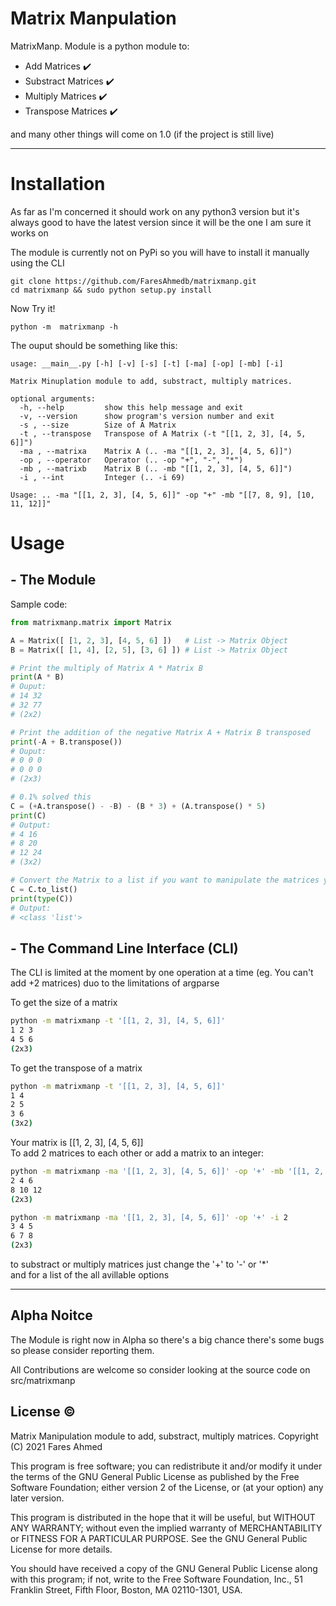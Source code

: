 # Matrix Manpulation
MatrixManp. Module is a python module to:
- Add Matrices :heavy_check_mark:
- Substract Matrices :heavy_check_mark:
- Multiply Matrices :heavy_check_mark:
- Transpose Matrices :heavy_check_mark:

and many other things will come on 1.0 (if the project is still live)

---

# Installation
As far as I'm concerned it should work on any python3 version but it's always good to have the latest version since it will be the one I am sure it works on

The module is currently not on PyPi so you will have to install it manually using the CLI
```
git clone https://github.com/FaresAhmedb/matrixmanp.git
cd matrixmanp && sudo python setup.py install
```

Now Try it! 
```
python -m  matrixmanp -h
```

The ouput should be something like this:
```
usage: __main__.py [-h] [-v] [-s] [-t] [-ma] [-op] [-mb] [-i]

Matrix Minuplation module to add, substract, multiply matrices.

optional arguments:
  -h, --help         show this help message and exit
  -v, --version      show program's version number and exit
  -s , --size        Size of A Matrix
  -t , --transpose   Transpose of A Matrix (-t "[[1, 2, 3], [4, 5, 6]]")
  -ma , --matrixa    Matrix A (.. -ma "[[1, 2, 3], [4, 5, 6]]")
  -op , --operator   Operator (.. -op "+", "-", "*")
  -mb , --matrixb    Matrix B (.. -mb "[[1, 2, 3], [4, 5, 6]]")
  -i , --int         Integer (.. -i 69)

Usage: .. -ma "[[1, 2, 3], [4, 5, 6]]" -op "+" -mb "[[7, 8, 9], [10, 11, 12]]"
```

# Usage
## - The Module
Sample code:
```python
from matrixmanp.matrix import Matrix

A = Matrix([ [1, 2, 3], [4, 5, 6] ])   # List -> Matrix Object
B = Matrix([ [1, 4], [2, 5], [3, 6] ]) # List -> Matrix Object

# Print the multiply of Matrix A * Matrix B
print(A * B)
# Ouput:
# 14 32
# 32 77
# (2x2)

# Print the addition of the negative Matrix A + Matrix B transposed
print(-A + B.transpose()) 
# Ouput:
# 0 0 0
# 0 0 0
# (2x3)

# 0.1% solved this
C = (+A.transpose() - -B) - (B * 3) + (A.transpose() * 5)
print(C)
# Output:
# 4 16
# 8 20
# 12 24
# (3x2)

# Convert the Matrix to a list if you want to manipulate the matrices yourself
C = C.to_list()
print(type(C))
# Output:
# <class 'list'>
```


## - The Command Line Interface (CLI)
The CLI is limited at the moment by one  operation at a time (eg. You can't add +2 matrices) duo to the limitations of argparse 

To get the size of a matrix
```bash
python -m matrixmanp -t '[[1, 2, 3], [4, 5, 6]]'
1 2 3
4 5 6
(2x3)
```

To get the transpose of a matrix
```bash
python -m matrixmanp -t '[[1, 2, 3], [4, 5, 6]]'
1 4
2 5
3 6
(3x2)
```
Your matrix is [[1, 2, 3], [4, 5, 6]] \
To add 2 matrices to each other or add a matrix to an integer:
```bash
python -m matrixmanp -ma '[[1, 2, 3], [4, 5, 6]]' -op '+' -mb '[[1, 2, 3], [4, 5, 6]]'
2 4 6
8 10 12
(2x3)

python -m matrixmanp -ma '[[1, 2, 3], [4, 5, 6]]' -op '+' -i 2
3 4 5
6 7 8
(2x3)
```
to substract or multiply matrices just change the '+' to '-' or '*' \
and for a list of the all avillable options

---

## Alpha Noitce
The Module is right now in Alpha so there's a big chance there's
some bugs so please consider reporting them.

All Contributions are welcome so consider looking at the source
code on src/matrixmanp

## License &copy;
Matrix Manipulation module to add, substract, multiply matrices.
Copyright (C) 2021 Fares Ahmed

This program is free software; you can redistribute it and/or
modify it under the terms of the GNU General Public License
as published by the Free Software Foundation; either version 2
of the License, or (at your option) any later version.

This program is distributed in the hope that it will be useful,
but WITHOUT ANY WARRANTY; without even the implied warranty of
MERCHANTABILITY or FITNESS FOR A PARTICULAR PURPOSE.  See the
GNU General Public License for more details.

You should have received a copy of the GNU General Public License
along with this program; if not, write to the Free Software
Foundation, Inc., 51 Franklin Street, Fifth Floor, Boston, MA  02110-1301, USA.
